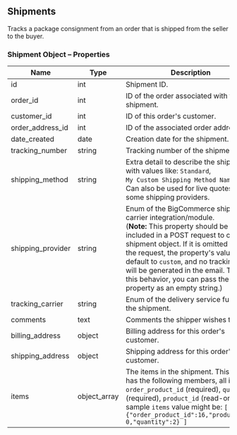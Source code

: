 ## <span class="jumptarget"> Shipments </span>

Tracks a package consignment from an order that is shipped from the seller to the buyer.

### <span class="jumptarget"> Shipment Object – Properties </span>

| Name | Type | Description |
| --- | --- | --- |
| id | int | Shipment ID. |
| order_id | int | ID of the order associated with this shipment. |
| customer_id | int | ID of this order's customer. |
| order_address_id | int | ID of the associated order address. |
| date_created | date | Creation date for the shipment. |
| tracking_number | string | Tracking number of the shipment. |
| shipping_method | string | Extra detail to describe the shipment, with values like: `Standard`, <br> `My Custom Shipping Method Name`, etc. Can also be used for live quotes from some shipping providers. |
| shipping_provider | string | Enum of the BigCommerce shipping-carrier integration/module. <br>  (<strong>Note:</strong> This property should be included in a POST request to create a shipment object. If it is omitted from the request, the property's value will default to `custom`, and no tracking link will be generated in the email. To avoid this behavior, you can pass the property as an empty string.) |
| tracking_carrier | string | Enum of the delivery service fulfilling the shipment. |
| comments | text | Comments the shipper wishes to add. |
| billing_address | object | Billing address for this order's customer. |
| shipping_address | object | Shipping address for this order's customer. |
| items | object_array | The items in the shipment. This object has the following members, all integer: `order_product_id` (required), `quantity` (required), `product_id` (read-only). A sample `items` value might be: `[ {"order_product_id":16,"product_id": 0,"quantity":2} ]` |

